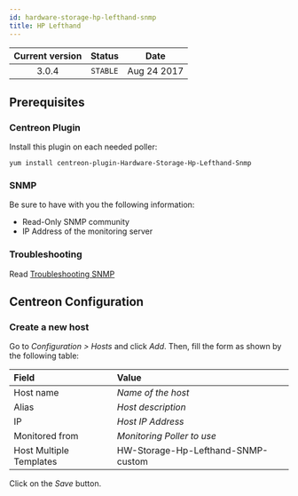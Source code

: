 ```yaml
---
id: hardware-storage-hp-lefthand-snmp
title: HP Lefthand
---
```


| Current version | Status | Date |
| :-: | :-: | :-: |
| 3.0.4 | `STABLE` | Aug 24 2017 |

## Prerequisites

### Centreon Plugin

Install this plugin on each needed poller:

``` shell
yum install centreon-plugin-Hardware-Storage-Hp-Lefthand-Snmp
```

### SNMP

Be sure to have with you the following information:

  - Read-Only SNMP community
  - IP Address of the monitoring server

### Troubleshooting

Read [Troubleshooting SNMP](http://documentation.centreon.com/docs/centreon-plugins/en/latest/user/guide.html#snmp)

## Centreon Configuration

### Create a new host

Go to *Configuration \> Hosts* and click *Add*. Then, fill the form as shown by the following table:

| Field                   | Value                              |
| :---------------------- | :--------------------------------- |
| Host name               | *Name of the host*                 |
| Alias                   | *Host description*                 |
| IP                      | *Host IP Address*                  |
| Monitored from          | *Monitoring Poller to use*         |
| Host Multiple Templates | HW-Storage-Hp-Lefthand-SNMP-custom |

Click on the *Save* button.

